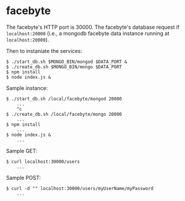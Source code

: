 facebyte
========

The facebyte's HTTP port is 30000. The facebyte's database request if `localhost:20000` (i.e., a mongodb facebyte data instance running at `localhost:20000`).

Then to instaniate the services:

	$ ./start_db.sh $MONGO_BIN/mongod $DATA_PORT &
	$ ./create_db.sh $MONGO_BIN/mongo $DATA_PORT 
	$ npm install
	$ node index.js &

Sample instance:

	$ ./start_db.sh /local/facebyte/mongod 20000
		...
		^c
	$ ./create_db.sh /local/facebyte/mongo 20000
		...
	$ npm install
		...
	$ node index.js &
		...

Sample GET:

	$ curl localhost:30000/users
		...

Sample POST:

	$ curl -d "" localhost:30000/users/myUserName/myPassword
		...